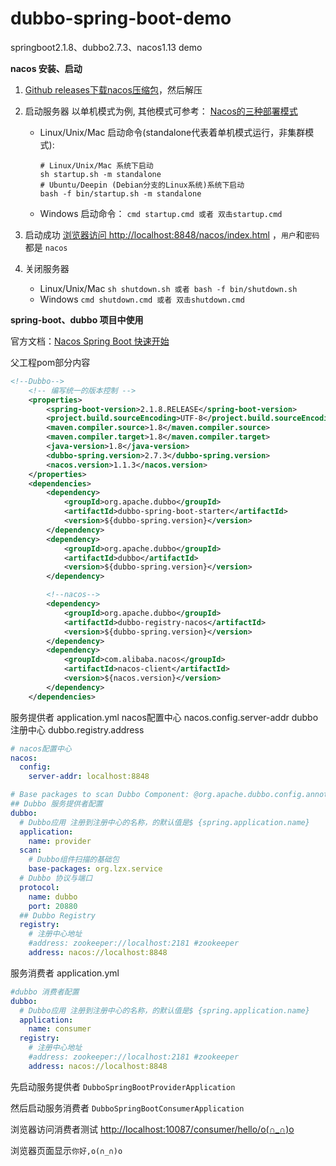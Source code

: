 # dubbo-spring-boot-demo
springboot2.1.8、dubbo2.7.3、nacos1.13 demo

**nacos 安装、启动**

1. [Github releases下载nacos压缩包](https://github.com/alibaba/nacos/releases)，然后解压
2. 启动服务器
	以单机模式为例, 其他模式可参考： [Nacos的三种部署模式](https://www.jianshu.com/p/8a0df112d03d)
	- Linux/Unix/Mac 启动命令(standalone代表着单机模式运行，非集群模式):
		```shell
		# Linux/Unix/Mac 系统下启动
		sh startup.sh -m standalone
		# Ubuntu/Deepin (Debian分支的Linux系统)系统下启动
		bash -f bin/startup.sh -m standalone
		```
	
	- Windows 启动命令：
 	`cmd startup.cmd 或者 双击startup.cmd`

3. 启动成功
[浏览器访问 http://localhost:8848/nacos/index.html](http://localhost:8848/nacos/index.html) ，`用户`和`密码`都是 `nacos`

4. 关闭服务器
	- Linux/Unix/Mac
 	`sh shutdown.sh 或者 bash -f bin/shutdown.sh`
	- Windows
	`cmd shutdown.cmd 或者 双击shutdown.cmd`

**spring-boot、dubbo 项目中使用**

官方文档：[Nacos Spring Boot 快速开始](https://nacos.io/zh-cn/docs/quick-start-spring-boot.html)

父工程pom部分内容
```xml
<!--Dubbo-->
	<!-- 编写统一的版本控制 -->
    <properties>
        <spring-boot-version>2.1.8.RELEASE</spring-boot-version>
        <project.build.sourceEncoding>UTF-8</project.build.sourceEncoding>
        <maven.compiler.source>1.8</maven.compiler.source>
        <maven.compiler.target>1.8</maven.compiler.target>
        <java-version>1.8</java-version>
        <dubbo-spring.version>2.7.3</dubbo-spring.version>
        <nacos.version>1.1.3</nacos.version>
    </properties>
    <dependencies>
        <dependency>
            <groupId>org.apache.dubbo</groupId>
            <artifactId>dubbo-spring-boot-starter</artifactId>
            <version>${dubbo-spring.version}</version>
        </dependency>
        <dependency>
            <groupId>org.apache.dubbo</groupId>
            <artifactId>dubbo</artifactId>
            <version>${dubbo-spring.version}</version>
        </dependency>

        <!--nacos-->
        <dependency>
            <groupId>org.apache.dubbo</groupId>
            <artifactId>dubbo-registry-nacos</artifactId>
            <version>${dubbo-spring.version}</version>
        </dependency>
        <dependency>
            <groupId>com.alibaba.nacos</groupId>
            <artifactId>nacos-client</artifactId>
            <version>${nacos.version}</version>
        </dependency>
 	</dependencies>
```

服务提供者 application.yml
nacos配置中心 nacos.config.server-addr
dubbo注册中心 dubbo.registry.address

```yml
# nacos配置中心
nacos:
  config:
    server-addr: localhost:8848

# Base packages to scan Dubbo Component: @org.apache.dubbo.config.annotation.Service
## Dubbo 服务提供者配置
dubbo:
  # Dubbo应用 注册到注册中心的名称，的默认值是$ {spring.application.name}
  application:
    name: provider
  scan:
    # Dubbo组件扫描的基础包
    base-packages: org.lzx.service
  # Dubbo 协议与端口
  protocol:
    name: dubbo
    port: 20880
  ## Dubbo Registry
  registry:
    # 注册中心地址
    #address: zookeeper://localhost:2181 #zookeeper
    address: nacos://localhost:8848
```

服务消费者 application.yml
```yml
#dubbo 消费者配置
dubbo:
  # Dubbo应用 注册到注册中心的名称，的默认值是$ {spring.application.name}
  application:
    name: consumer
  registry:
    # 注册中心地址
    #address: zookeeper://localhost:2181 #zookeeper
    address: nacos://localhost:8848
```

先启动服务提供者 `DubboSpringBootProviderApplication`

然后启动服务消费者 `DubboSpringBootConsumerApplication`

浏览器访问消费者测试 [http://localhost:10087/consumer/hello/o(∩_∩)o](http://localhost:10087/consumer/hello/o(∩_∩)o)

浏览器页面显示`你好,o(∩_∩)o`
